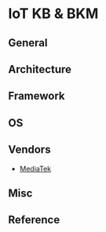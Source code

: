 # IoT KB & BKM

## General

## Architecture

## Framework

## OS

## Vendors

- [MediaTek](MediaTek.md)

## Misc

## Reference

